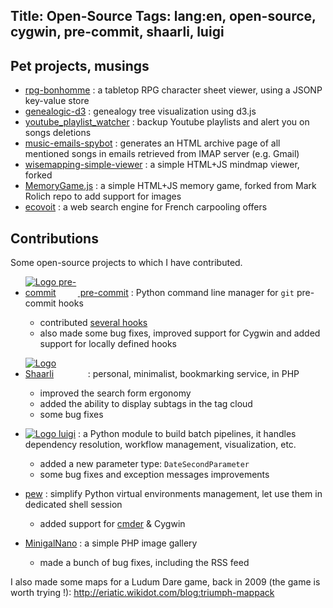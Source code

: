 Title: Open-Source
Tags: lang:en, open-source, cygwin, pre-commit, shaarli, luigi
---

## Pet projects, musings

- [rpg-bonhomme](https://github.com/Lucas-C/rpg-bonhomme) : a tabletop RPG character sheet viewer, using a JSONP key-value store
- [genealogic-d3](https://github.com/Lucas-C/genealogic-d3) : genealogy tree visualization using d3.js
- [youtube_playlist_watcher](https://github.com/Lucas-C/youtube_playlist_watcher) : backup Youtube playlists and alert you on songs deletions
- [music-emails-spybot](https://github.com/Lucas-C/music-emails-spybot) : generates an HTML archive page of all mentioned songs in emails retrieved from IMAP server (e.g. Gmail)
- [wisemapping-simple-viewer](https://github.com/Lucas-C/wisemapping-simple-viewer) : a simple HTML+JS mindmap viewer, forked
- [MemoryGame.js](https://github.com/Lucas-C/MemoryGame.js) : a simple HTML+JS memory game, forked from Mark Rolich repo to add support for images
- [ecovoit](https://github.com/Lucas-C/ecovoit) : a web search engine for French carpooling offers


## Contributions
Some open-source projects to which I have contributed.

- [<img alt="Logo pre-commit" src="images/pre-commit-logo.png" style="max-width: 6em"> pre-commit](http://pre-commit.com) :
Python command line manager for `git` pre-commit hooks
    * contributed [several hooks](https://github.com/Lucas-C/pre-commit-hooks)
    * also made some bug fixes, improved support for Cygwin and added support for locally defined hooks

- [<img alt="Logo Shaarli" src="images/shaarli-logo.png" style="max-width: 6rem">](https://github.com/shaarli/Shaarli) :
personal, minimalist, bookmarking service, in PHP
    * improved the search form ergonomy
    * added the ability to display subtags in the tag cloud
    * some bug fixes

- [<img alt="Logo luigi" src="images/luigi-logo.png" style="max-width: 6rem">](https://github.com/spotify/luigi) :
a Python module to build batch pipelines, it handles dependency resolution, workflow management, visualization, etc.
    * added a new parameter type: `DateSecondParameter`
    * some bug fixes and exception messages improvements

- [pew](https://github.com/berdario/pew) : simplify Python virtual environments management, let use them in dedicated shell session
    * added support for [cmder](http://cmder.net) & Cygwin

- [MinigalNano](https://github.com/sebsauvage/MinigalNano) : a simple PHP image gallery
    * made a bunch of bug fixes, including the RSS feed

I also made some maps for a Ludum Dare game, back in 2009 (the game is worth trying !):
<http://eriatic.wikidot.com/blog:triumph-mappack>



<style>
.uk-article-content > ul > li {
    margin-bottom: 2rem;
}
</style>
